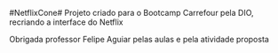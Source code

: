 #NetflixCone#
Projeto criado para o Bootcamp Carrefour pela DIO, recriando a interface do Netflix

Obrigada professor  Felipe Aguiar pelas aulas e pela atividade proposta
